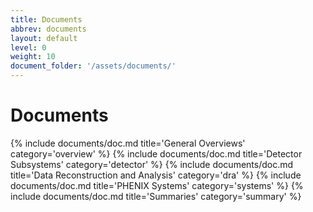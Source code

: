 ```yaml
---
title: Documents
abbrev: documents
layout: default
level: 0
weight: 10
document_folder: '/assets/documents/'
---
```


# Documents

{% include documents/doc.md title='General Overviews'			category='overview' %}
{% include documents/doc.md title='Detector Subsystems'			category='detector' %}
{% include documents/doc.md title='Data Reconstruction and Analysis'	category='dra' %}
{% include documents/doc.md title='PHENIX Systems'			category='systems' %}
{% include documents/doc.md title='Summaries'				category='summary' %}
